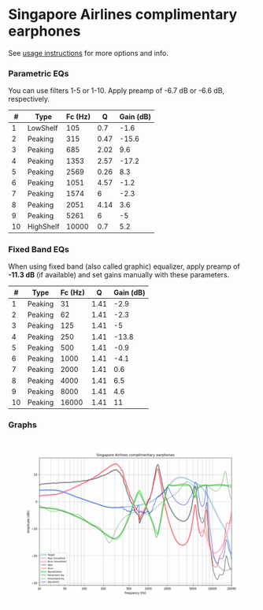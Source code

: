 # Singapore Airlines complimentary earphones
See [usage instructions](https://github.com/jaakkopasanen/AutoEq#usage) for more options and info.

### Parametric EQs
You can use filters 1-5 or 1-10. Apply preamp of -6.7 dB or -6.6 dB, respectively.

|   # | Type      |   Fc (Hz) |    Q |   Gain (dB) |
|-----|-----------|-----------|------|-------------|
|   1 | LowShelf  |       105 | 0.7  |        -1.6 |
|   2 | Peaking   |       315 | 0.47 |       -15.6 |
|   3 | Peaking   |       685 | 2.02 |         9.6 |
|   4 | Peaking   |      1353 | 2.57 |       -17.2 |
|   5 | Peaking   |      2569 | 0.26 |         8.3 |
|   6 | Peaking   |      1051 | 4.57 |        -1.2 |
|   7 | Peaking   |      1574 | 6    |        -2.3 |
|   8 | Peaking   |      2051 | 4.14 |         3.6 |
|   9 | Peaking   |      5261 | 6    |        -5   |
|  10 | HighShelf |     10000 | 0.7  |         5.2 |

### Fixed Band EQs
When using fixed band (also called graphic) equalizer, apply preamp of **-11.3 dB** (if available) and set gains manually with these parameters.

|   # | Type    |   Fc (Hz) |    Q |   Gain (dB) |
|-----|---------|-----------|------|-------------|
|   1 | Peaking |        31 | 1.41 |        -2.9 |
|   2 | Peaking |        62 | 1.41 |        -2.3 |
|   3 | Peaking |       125 | 1.41 |        -5   |
|   4 | Peaking |       250 | 1.41 |       -13.8 |
|   5 | Peaking |       500 | 1.41 |        -0.9 |
|   6 | Peaking |      1000 | 1.41 |        -4.1 |
|   7 | Peaking |      2000 | 1.41 |         0.6 |
|   8 | Peaking |      4000 | 1.41 |         6.5 |
|   9 | Peaking |      8000 | 1.41 |         4.6 |
|  10 | Peaking |     16000 | 1.41 |        11   |

### Graphs
![](./Singapore%20Airlines%20complimentary%20earphones.png)

